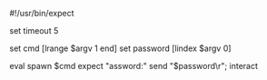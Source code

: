 #!/usr/bin/expect

set timeout 5

set cmd [lrange $argv 1 end]
set password [lindex $argv 0]

eval spawn $cmd 
expect "assword:"
send "$password\r";
interact
